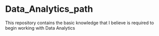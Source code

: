 # Data_Analytics_path
This repository contains the basic knowledge that I believe is required to begin working with Data Analytics 
